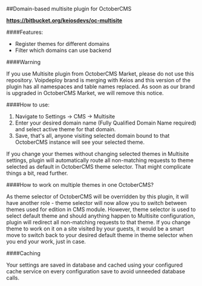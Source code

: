 ##Domain-based multisite plugin for OctoberCMS

**https://bitbucket.org/keiosdevs/oc-multisite**

####Features:
- Register themes for different domains
- Filter which domains can use backend

####Warning

If you use Multisite plugin from OctoberCMS Market, please do not use this repository. Voipdeploy brand is merging with Keios and this version of the plugin has all namespaces and table names replaced. As soon as our brand is upgraded in OctoberCMS Market, we will remove this notice.

####How to use:

1. Navigate to Settings -> CMS -> Multisite
2. Enter your desired domain name (Fully Qualified Domain Name required) and select active theme for that domain.
3. Save, that's all, anyone visiting selected domain bound to that OctoberCMS instance will see your selected theme.

If you change your themes without changing selected themes in Multisite settings, plugin will automatically route all non-matching requests to theme selected as default in OctoberCMS theme selector. That might complicate things a bit, read further.

####How to work on multiple themes in one OctoberCMS?

As theme selector of OctoberCMS will be overridden by this plugin, it will have another role - theme selector will now allow you to switch between themes used for edition in CMS module. However, theme selector is used to select default theme and should anything happen to Multisite configuration, plugin will redirect all non-matching requests to that theme. If you change theme to work on it on a site visited by your guests, it would be a smart move to switch back to your desired default theme in theme selector when you end your work, just in case.


####Caching

Your settings are saved in database and cached using your configured cache service on every configuration save to avoid unneeded database calls.

